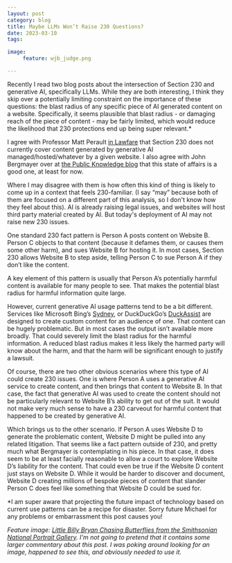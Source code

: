```yaml
---
layout: post
category: blog
title: Maybe LLMs Won’t Raise 230 Questions? 
date: 2023-03-10
tags:

image:
     feature: wjb_judge.png

---
```


Recently I read two blog posts about the intersection of Section 230 and generative AI, specifically LLMs.  While they are both interesting, I think they skip over a potentially limiting constraint on the importance of these questions: the blast radius of any specific piece of AI generated content on a website.  Specifically, it seems plausible that blast radius - or damaging reach of the piece of content - may be fairly limited, which would reduce the likelihood that 230 protections end up being super relevant.*

I agree with Professor Matt Perault [in Lawfare](https://www.lawfareblog.com/section-230-wont-protect-chatgpt) that Section 230 does not currently cover content generated by generative AI managed/hosted/whatever by a given website.  I also agree with John Bergmayer over at [the Public Knowledge blog](https://publicknowledge.org/sorry-sydney/) that this state of affairs is a good one, at least for now.

Where I may disagree with them is how often this kind of thing is likely to come up in a context that feels 230-familiar.  (I say “may” because both of them are focused on a different part of this analysis, so I don't know how they feel about this).  AI is already raising legal issues, and websites will host third party material created by AI.  But today's deployment of AI may not raise new 230 issues.

One standard 230 fact pattern is Person A posts content on Website B.  Person C objects to that content (because it defames them, or causes them some other harm), and sues Website B for hosting it.  In most cases, Section 230 allows Website B to step aside, telling Person C to sue Person A if they don’t like the content.

A key element of this pattern is usually that Person A’s potentially harmful content is available for many people to see.  That makes the potential blast radius for harmful information quite large.

However, current generative AI usage patterns tend to be a bit different.  Services like Microsoft Bing’s [Sydney](https://www.washingtonpost.com/technology/2023/02/16/microsoft-bing-ai-chatbot-sydney/), or DuckDuckGo’s [DuckAssist](https://arstechnica.com/information-technology/2023/03/wikipedia-ai-truth-duckduckgo-hopes-so-with-new-answerbot/) are designed to create custom content for an audience of one.  That content can be hugely problematic.  But in most cases the output isn’t available more broadly. That could severely limit the blast radius for the harmful information.  A reduced blast radius makes it less likely the harmed party will know about the harm, and that the harm will be significant enough to justify a lawsuit.  

Of course, there are two other obvious scenarios where this type of AI could create 230 issues. One is where Person A uses a generative AI service to create content, and then brings that content to Website B.  In that case, the fact that generative AI was used to create the content should not be particularly relevant to Website B’s ability to get out of the suit. It would not make very much sense to have a 230 carveout for harmful content that happened to be created by generative AI.

Which brings us to the other scenario.  If Person A uses Website D to generate the problematic content, Website D might be pulled into any related litigation.  That seems like a fact pattern outside of 230, and pretty much what Bergmayer is contemplating in his piece.  In that case, it does seem to be at least facially reasonable to allow a court to explore Website D’s liability for the content.  That could even be true if the Website D content just stays on Website D.  While it would be harder to discover and document, Website D creating millions of bespoke pieces of content that slander Person C does feel like something that Website D could be sued for.


*I am super aware that projecting the future impact of technology based on current use patterns can be a recipe for disaster. Sorry future Michael for any problems or embarrassment this post causes you!


*Feature image: [Little Billy Bryan Chasing Butterflies from the Smithsonian National Portrait Gallery](https://www.si.edu/object/little-billy-bryan-chasing-butterflies:npg_S_NPG.77.6).  I'm not going to pretend that it contains some larger commentary about this post. I was poking around looking for an image, happened to see this, and obviously needed to use it.*
